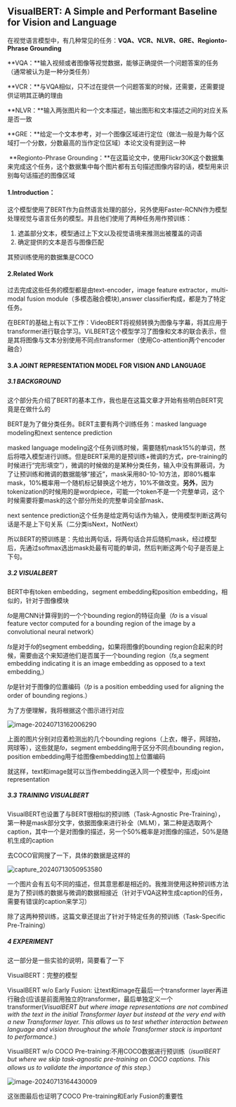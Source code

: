 ## VisualBERT: A Simple and Performant Baseline for Vision and Language

在视觉语言模型中，有几种常见的任务：**VQA、VCR、NLVR、GRE、Regionto-Phrase Grounding**

​	**VQA：**输入视频或者图像等视觉数据，能够正确提供一个问题答案的任务（通常被认为是一种分类任务）

​	**VCR：**与VQA相似，只不过在提供一个问题答案的时候，还需要，还需要提供证明其正确的理由

​	**NLVR：**输入两张图片和一个文本描述，输出图形和文本描述之间的对应关系是否一致

​	**GRE：**给定一个文本参考，对一个图像区域进行定位（做法一般是为每个区域打一个分数，分数最高的当作定位区域）本论文没有提到这一种

​	**Regionto-Phrase Grounding：**在这篇论文中，使用Flickr30K这个数据集来完成这个任务，这个数据集中每个图片都有五句描述图像内容的话，模型用来识别每句话描述的图像区域

#### 1.Introduction：

这个模型使用了BERT作为自然语言处理的部分，另外使用Faster-RCNN作为模型处理视觉与语言任务的模型。并且他们使用了两种任务用作预训练：

1. 遮盖部分文本，模型通过上下文以及视觉语境来推测出被覆盖的词语
2. 确定提供的文本是否与图像匹配

其预训练使用的数据集是COCO

#### 2.Related Work

过去完成这些任务的模型都是由text-encoder，image feature extractor，multi-modal fusion module（多模态融合模块),answer classifier构成，都是为了特定任务。

在BERT的基础上有以下工作：VideoBERT将视频转换为图像与字幕，将其应用于transformer进行联合学习。ViLBERT这个模型学习了图像和文本的联合表示，但是其将图像与文本分别使用不同点transformer（使用Co-attention两个encoder融合）

#### 3.A JOINT REPRESENTATION MODEL FOR VISION AND LANGUAGE

##### 3.1 BACKGROUND

这个部分先介绍了BERT的基本工作，我也是在这篇文章才开始有些明白BERT究竟是在做什么的

BERT是为了做分类任务。BERT主要有两个训练任务：masked language modeling和next sentence prediction

masked language modeling这个任务训练时候，需要随机mask15%的单词，然后将喂入模型进行训练。但是BERT采用的是预训练+微调的方式，pre-training的时候进行“完形填空”），微调的时候做的是某种分类任务，输入中没有屏蔽词，为了让预训练和微调的数据能够“接近”，mask采用80-10-10方法，即80%概率mask，10%概率用一个随机标记替换这个地方，10%不做改变。**另外**，因为tokenization的时候用的是wordpiece，可能一个token不是一个完整单词，这个时候需要将要mask的这个部分所处的完整单词全部mask、

next sentence prediction这个任务是给定两句话作为输入，使用模型判断这两句话是不是上下句关系（二分类isNext，NotNext）

所以BERT的预训练是：先给出两句话，将两句话合并后随机mask，经过模型后，先通过softmax选出mask处最有可能的单词，然后判断这两个句子是否是上下句。

##### 3.2 VISUALBERT

BERT中有token embedding，segment embedding和position embedding，相似的，针对于图像模块

𝑓𝑜是用CNN计算得到的一个个bounding region的特征向量（𝑓𝑜 is a visual feature vector computed for a bounding region of the image by a convolutional neural network）

𝑓𝑠是对于𝑓𝑜的segment embedding，如果将图像的bounding region合起来的时候，需要由这个来知道他们是否属于一个bounding region（𝑓𝑠,a segment embedding indicating it is an image embedding as opposed to a text embedding,）

𝑓𝑝是针对于图像的位置编码（𝑓𝑝 is a position embedding used for aligning the order of bounding regions.）

为了方便理解，我将根据这个图示进行对应

![image-20240713162006290](https://le-petit-prince.oss-cn-beijing.aliyuncs.com/img/202407131620804.png)

上面的图片分别对应着检测出的几个bounding regions（上衣，帽子，网球拍，网球等），这些就是𝑓𝑜，segment embedding用于区分不同点bounding region，position embedding用于给图像embedding加上位置编码

就这样，text和image就可以当作embedding送入同一个模型中，形成joint representation

##### 3.3 TRAINING VISUALBERT

VisualBERT也设置了与BERT很相似的预训练（Task-Agnostic Pre-Training），第一种是mask部分文字，依据图像来进行补全（MLM），第二种是选取两个caption，其中一个是对图像的描述，另一个50%概率是对图像的描述，50%是随机生成的caption

去COCO官网搜了一下，具体的数据是这样的

![capture_20240713050953580](https://le-petit-prince.oss-cn-beijing.aliyuncs.com/img/202407131637319.bmp)

一个图片会有五句不同的描述，但其意思都是相近的。我推测使用这种预训练方法是为了预训练的数据与微调的数据相接近（针对于VQA这种生成caption的任务，需要有错误的caption来学习）

除了这两种预训练，这篇文章还提出了针对于特定任务的预训练（Task-Specific Pre-Training）

##### 4 EXPERIMENT

这一部分是一些实验的说明，简要看了一下

VisualBERT：完整的模型

VisualBERT w/o Early Fusion: 让text和image在最后一个transformer layer再进行融合(应该是前面用独立的transformer，最后单独定义一个transformer(*VisualBERT but where image representations are not combined with the text in the initial Transformer layer but instead at the very end with a new Transformer layer. This allows us to test whether interaction between language and vision throughout the whole Transformer stack is important to performance.*)

VisualBERT w/o COCO Pre-training:不用COCO数据进行预训练（*isualBERT but where we skip task-agnostic pre-training on COCO captions. This allows us to validate the importance of this step.*）

![image-20240713164430009](https://le-petit-prince.oss-cn-beijing.aliyuncs.com/img/202407131644468.png)

这张图最后也证明了COCO Pre-training和Early Fusion的重要性